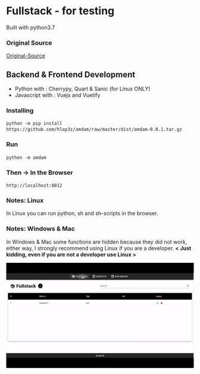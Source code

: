 # Fullstack - for testing
Built with python3.7

### Original Source
[Original-Source](https://github.com/hlop3z/vicalive/)

## Backend & Frontend Development
* Python with     : Cherrypy, Quart & Sanic (for Linux ONLY)
* Javascript with : Vuejs and Vuetify

### Installing

```
python -m pip install https://github.com/hlop3z/amdam/raw/master/dist/amdam-0.0.1.tar.gz
```

### Run

```
python -m amdam
```

### Then -> In the Browser
```
http://localhost:8012
```

### Notes: Linux
In Linux you can run python, sh and sh-scripts in the browser.

### Notes: Windows & Mac
In Windows & Mac some functions are hidden because they did not work, either way, I strongly recommend using Linux if you are a developer. **< Just kidding, even if you are not a developer use Linux >**

![Alt Text](./sample.gif)
